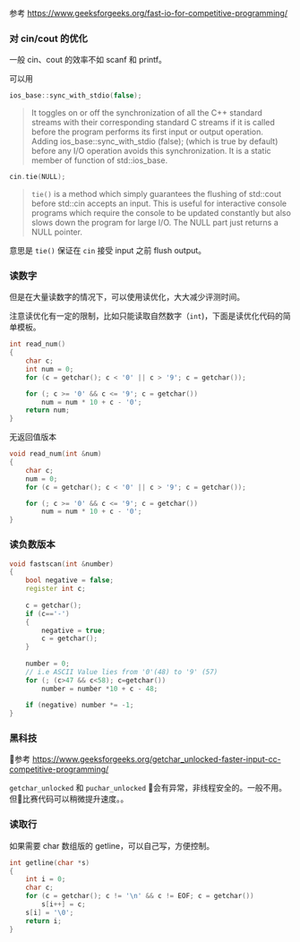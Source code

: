 
参考
https://www.geeksforgeeks.org/fast-io-for-competitive-programming/

### 对 cin/cout 的优化

一般 cin、cout 的效率不如 scanf 和 printf。

可以用 

```cpp
ios_base::sync_with_stdio(false);
```
> It toggles on or off the synchronization of all the C++ standard streams with their corresponding standard C streams if it is called before the program performs its first input or output operation. Adding ios_base::sync_with_stdio (false); (which is true by default) before any I/O operation avoids this synchronization. It is a static member of function of std::ios_base.


```cpp
cin.tie(NULL);   
```

> `tie()` is a method which simply guarantees the flushing of std::cout before std::cin accepts an input. This is useful for interactive console programs which require the console to be updated constantly but also slows down the program for large I/O. The NULL part just returns a NULL pointer.

意思是 `tie()` 保证在 `cin` 接受 input 之前 flush output。

### 读数字

但是在大量读数字的情况下，可以使用读优化，大大减少评测时间。

注意读优化有一定的限制，比如只能读取自然数字（`int`)，下面是读优化代码的简单模板。

```cpp
int read_num()
{
    char c;
    int num = 0;
    for (c = getchar(); c < '0' || c > '9'; c = getchar());

    for (; c >= '0' && c <= '9'; c = getchar())
        num = num * 10 + c - '0';
    return num;
}
```

无返回值版本
```cpp
void read_num(int &num)
{
    char c;
    num = 0;
    for (c = getchar(); c < '0' || c > '9'; c = getchar());

    for (; c >= '0' && c <= '9'; c = getchar())
        num = num * 10 + c - '0';
}
```

### 读负数版本

```cpp
void fastscan(int &number)
{
    bool negative = false;
    register int c;
 
    c = getchar();
    if (c=='-')
    {
        negative = true;
        c = getchar();
    }
 
    number = 0;
    // i.e ASCII Value lies from '0'(48) to '9' (57)
    for (; (c>47 && c<58); c=getchar())
        number = number *10 + c - 48;
 
    if (negative) number *= -1;
}
```

### 黑科技

参考 https://www.geeksforgeeks.org/getchar_unlocked-faster-input-cc-competitive-programming/

`getchar_unlocked` 和 `puchar_unlocked` 会有异常，非线程安全的。一般不用。但比赛代码可以稍微提升速度。。


### 读取行

如果需要 char 数组版的 getline，可以自己写，方便控制。

```cpp
int getline(char *s)
{
    int i = 0;
    char c;
    for (c = getchar(); c != '\n' && c != EOF; c = getchar())
        s[i++] = c;
    s[i] = '\0';
    return i;
}
```